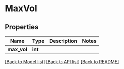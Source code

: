 # MaxVol

## Properties
Name | Type | Description | Notes
------------ | ------------- | ------------- | -------------
**max_vol** | **int** |  | 

[[Back to Model list]](../README.md#documentation-for-models) [[Back to API list]](../README.md#documentation-for-api-endpoints) [[Back to README]](../README.md)


